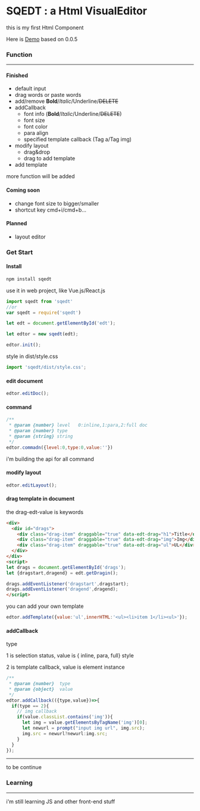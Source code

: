# SQEDT : a Html VisualEditor

this is my first Html Component

Here is [Demo](https://marvelsq.github.io/Sqedt/) based on 0.0.5

### Function

***

#### Finished

* default input
* drag words or paste words
* add/remove **Bold**/*Italic*/Underline/~~DELETE~~
* addCallback
  * font info (**Bold**/*Italic*/Underline/~~DELETE~~)
  * font size
  * font color
  * para align
  * specified template callback (Tag a/Tag img)
* modify layout
  * drag&drop
  * drag to add template
* add template

more function will be added

#### Coming soon

* change font size to bigger/smaller
* shortcut key cmd+i/cmd+b...

#### Planned

* layout editor

### Get Start

#### Install

```javascript
npm install sqedt
```

use it in web project, like Vue.js/React.js
```javascript
import sqedt from 'sqedt'
//or
var sqedt = require('sqedt')

let edt = document.getElementById('edt');

let edtor = new sqedt(edt);

edtor.init();
```
style in dist/style.css
```javascript
import 'sqedt/dist/style.css';
```

#### edit document
```javascript
edtor.editDoc();
```

#### command
```javascript
/**
 * @param {number} level   0:inline,1:para,2:full doc
 * @param {number} type
 * @param {string} string
 */
edtor.commadn({level:0,type:0,value:''})
```
i'm building the api for all command

#### modify layout
```javascript
edtor.editLayout();
```

#### drag template in document
the drag-edt-value is keywords
```html
<div>
  <div id="drags">
    <div class="drag-item" draggable="true" data-edt-drag="h1">Title</div>
    <div class="drag-item" draggable="true" data-edt-drag="img">Img</div>
    <div class="drag-item" draggable="true" data-edt-drag="ul">UL</div>
  </div>
</div>
<script>
let drags = document.getElementById('drags');
let {dragstart,dragend} = edt.getDragin();

drags.addEventListener('dragstart',dragstart);
drags.addEventListener('dragend',dragend);
</script>
```

you can add your own template
```javascript
edtor.addTemplate({value:'ul',innerHTML:'<ul><li>item 1</li><ul>'});
```

#### addCallback
type

1 is selection status, value is { inline, para, full} style

2 is template callback, value is element instance
```javascript
/**
 * @param {number}  type
 * @param {object}  value   
 */
edtor.addCallback(({type,value})=>{
  if(type == 2){
    // img callback
    if(value.classList.contains('img')){
      let img = value.getElementsByTagName('img')[0];
      let newurl = prompt("input img url", img.src);
      img.src = newurl?newurl:img.src;
    }
  }
});
```

***
to be continue


### Learning

***

i'm still learning JS and other front-end stuff
